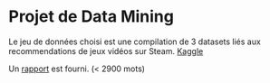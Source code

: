 # Projet de Data Mining

Le jeu de données choisi est une compilation de 3 datasets liés aux recommendations de jeux vidéos sur Steam. [Kaggle](https://www.kaggle.com/datasets/antonkozyriev/game-recommendations-on-steam/data)

Un [rapport](./Rapport.pdf) est fourni. (< 2900 mots)
